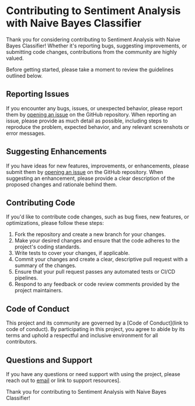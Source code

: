 # Contributing to Sentiment Analysis with Naive Bayes Classifier

Thank you for considering contributing to Sentiment Analysis with Naive Bayes Classifier! Whether it's reporting bugs, suggesting improvements, or submitting code changes, contributions from the community are highly valued.

Before getting started, please take a moment to review the guidelines outlined below.

## Reporting Issues
If you encounter any bugs, issues, or unexpected behavior, please report them by [opening an issue](https://github.com/niladrridas/sentiment-analysis-naive-bayes/issues) on the GitHub repository. When reporting an issue, please provide as much detail as possible, including steps to reproduce the problem, expected behavior, and any relevant screenshots or error messages.

## Suggesting Enhancements
If you have ideas for new features, improvements, or enhancements, please submit them by [opening an issue](https://github.com/niladrridas/sentiment-analysis-naive-bayes/issues) on the GitHub repository. When suggesting an enhancement, please provide a clear description of the proposed changes and rationale behind them.

## Contributing Code
If you'd like to contribute code changes, such as bug fixes, new features, or optimizations, please follow these steps:
1. Fork the repository and create a new branch for your changes.
2. Make your desired changes and ensure that the code adheres to the project's coding standards.
3. Write tests to cover your changes, if applicable.
4. Commit your changes and create a clear, descriptive pull request with a summary of the changes.
5. Ensure that your pull request passes any automated tests or CI/CD pipelines.
6. Respond to any feedback or code review comments provided by the project maintainers.

## Code of Conduct
This project and its community are governed by a [Code of Conduct](link to code of conduct). By participating in this project, you agree to abide by its terms and uphold a respectful and inclusive environment for all contributors.

## Questions and Support
If you have any questions or need support with using the project, please reach out to [email](mailto:ndas1262000@gmail.com) or link to support resources].

Thank you for contributing to Sentiment Analysis with Naive Bayes Classifier!